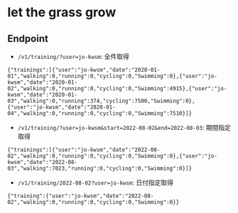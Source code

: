 # let the grass grow

## Endpoint

- `/v1/training/?user=jo-kwsm`: 全件取得

`{"trainings":[{"user":"jo-kwsm","date":"2020-01-01","walking":0,"running":0,"cycling":0,"Swimming":0},{"user":"jo-kwsm","date":"2020-01-02","walking":0,"running":0,"cycling":0,"Swimming":4915},{"user":"jo-kwsm","date":"2020-01-03","walking":0,"running":374,"cycling":7500,"Swimming":0},{"user":"jo-kwsm","date":"2020-01-04","walking":0,"running":0,"cycling":0,"Swimming":7510}]}`

- `/v1/training/?user=jo-kwsm&start=2022-08-02&end=2022-08-03`: 期間指定取得

`{"trainings":[{"user":"jo-kwsm","date":"2022-08-02","walking":0,"running":0,"cycling":0,"Swimming":0},{"user":"jo-kwsm","date":"2022-08-03","walking":7023,"running":0,"cycling":0,"Swimming":0}]}`

- `/v1/training/2022-08-02?user=jo-kwsm`: 日付指定取得

`{"training":{"user":"jo-kwsm","date":"2022-08-02","walking":0,"running":0,"cycling":0,"Swimming":0}}`
